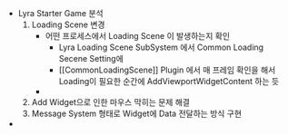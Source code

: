 - Lyra Starter Game 분석
  1. Loading Scene 변경
     - 어떤 프로세스에서 Loading Scene 이 발생하는지 확인 
       - Lyra Loading Scene SubSystem 에서 Common Loading Secene Setting에 
       - [[CommonLoadingScene]] Plugin 에서 매 프레임 확인을 해서 Loading이 필요한 순간에 AddViewportWidgetContent 하는 듯 
     -  
  1. Add Widget으로 인한 마우스 막히는 문제 해결 
  2. Message System 형태로 Widget에 Data 전달하는 방식 구현 
- 